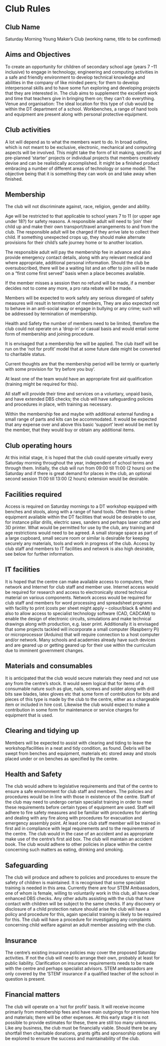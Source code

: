 # Club Rules

## Club Name

Saturday Morning Young Maker’s Club (working name, title to be confirmed)

## Aims and Objectives

To create an opportunity for children of secondary school age (years 7 –11 inclusive) to engage in technology, engineering and computing activities in a safe and friendly environment to develop technical knowledge and abilities in the company of like minded peers; for them to develop interpersonal skills and to have some fun exploring and developing projects that they are interested in. The club aims to supplement the excellent work and time that teachers give in bringing them on; they can’t do everything.
Venue and organisation: The ideal location for this type of club would be within the DT department of a school. Workbenches, a range of hand tools and equipment are present along with personal protective equipment.

## Club activities

A lot will depend as to what the members want to do. In broad outline, which is not meant to be exclusive, electronic, mechanical and computing aspects will be involved. This might take the form of kit making, specific and pre-planned ‘starter’ projects or individual projects that members creatively devise and can be realistically accomplished. It might be a finished product embracing a number of different areas of technology or some model. The objective being that it is something they can work on and take away when finished.

## Membership

The club will not discriminate against, race, religion, gender and ability.

Age will be restricted to that applicable to school years 7 to 11 (or upper age under 18?) for safety reasons.
A responsible adult will need to ‘join’ their child up and make their own transport/travel arrangements to and from the club. The responsible adult will be charged if they arrive late to collect their child. If something unexpected crops up, they should make alternate provisions for their child’s safe journey home or to another location.

The responsible adult will pay the membership fee in advance and also provide emergency contact details, along with any relevant medical and where appropriate, additional personal information.
Should the club be oversubscribed, there will be a waiting list and an offer to join will be made on a “first come first served” basis when a place becomes available.

If the member misses a session then no refund will be made, if a member decides not to come any more, a pro rata rebate will be made.

Members will be expected to work safely any serious disregard of safety measures will result in termination of members, They are also expected not to behave in an anti-social way or engage in bullying or any crime; such will be addressed by termination of membership.

Health and Safety the number of members need to be limited, therefore the club could not operate on a ‘drop-in’ or casual basis and would entail some form of membership and joining procedure.

It is envisaged that a membership fee will be applied.
The club itself will be run on the ‘not for profit’ model that at some future date might be converted to charitable status.

Current thoughts are that the membership period will be termly or quarterly with some provision for ‘try before you buy’.

At least one of the team would have an appropriate first aid qualification (training might be required for this).

All staff will provide their time and services on a voluntary, unpaid basis, and have extended DBS checks; the club will have safeguarding policies and procedures in place, with training as necessary.

Within the membership fee and maybe with additional external funding a small range of parts and kits can be accommodated. It would be expected that any expense over and above this basic ‘support’ level would be met by the member, that they would buy or obtain any additional items.

## Club operating hours

At this initial stage, it is hoped that the club could operate virtually every Saturday morning throughout the year, independent of school terms and through them. Initially, the club will run from 09:00 till 11:00 (2 hours) on the Saturday and if there is great demand for places in the club, an optional second session 11:00 till 13:00 (2 hours) extension would be desirable.

## Facilities required

Access is required on Saturday mornings to a DT workshop equipped with benches and stools, along with a range of hand tools. Often there is other equipment available within the DT facilities that would be desirable to use, for instance pillar drills, electric saws, sanders and perhaps laser cutter and 3D printer. What would be permitted for use by the club, any training and age restrictions would need to be agreed. A small storage space as part of a large cupboard, small secure room or similar is desirable for keeping securely any materials, tools and work in progress of the club. Access by club staff and members to IT facilities and network is also high desirable, see below for
further information.

## IT facilities

It is hoped that the centre can make available access to computers, their network and Internet for club staff and member use. Internet access would be required for research and access to electronically stored technical material on various components. Network access would be required for club staff and members for word processing and spreadsheet programs with facility to print (costs per sheet might apply – colour/black & white) and also to allow access to specialist technology software (CAD, CADCAM) to enable the design of electronic circuits, simulations and make technical drawings along with production, e.g. laser print. Additionally it is envisaged that some projects tackled will incorporate a small computer (Raspberry Pi) or microprocessor (Arduino) that will require connection to a host computer and/or network. Many schools and academies already have such devices and are geared up or getting geared up for their use within the curriculum due to imminent government changes.

## Materials and consumables

It is anticipated that the club would secure materials they need and not use any from the centre’s stock. It would seem logical that for items of a consumable nature such as glue, nails, screws and solder along with drill bits saw blades, latex gloves etc that some form of contribution for bits and pieces of this type is made by the club to the centre, either as a chargeable item or included in hire cost. Likewise the club would expect to make a contribution in some form for maintenance or service charges for equipment that is used.

## Clearing and tidying up

Members will be expected to assist with clearing and tiding to leave the workshop/facilities in a neat and tidy condition, as found. Debris will be swept from benches and equipment, materials etc stored away and stools placed under or on benches as specified by the centre.

## Health and Safety

The club would adhere to legislative requirements and that of the centre to ensure a safe environment for club staff and members. The policies and procedures would be in line with those in existence of the centre. Staff of the club may need to undergo certain specialist training in order to meet these requirements before certain types of equipment are used. Staff will adhere to fire safety measures and be familiar with procedures for alerting and dealing with any fire along with procedures for evacuation and emergency assembly point. At least one club staff member will be trained in first aid in compliance with legal requirements and to the requirements of the centre. The club would in the case of an accident and as appropriate make use of the centre’s first aid box. The club will maintain an accident book. The club would adhere to other policies in place within the centre concerning such matters as eating, drinking and smoking.

## Safeguarding

The club will produce and adhere to policies and procedures to ensure the safety of children is maintained. It is recognised that some specialist training is needed in this area. Currently there are four STEM Ambassadors, one of whom is female, willing to voluntarily work in this club, all have clear enhanced DBS checks. Any other adults assisting with the club that have contact with children will be subject to the same checks. If any discovery or disclosure of a child protection nature should arise the club will have a policy and procedure for this, again specialist training is likely to be required for this. The club will have a procedure for investigating any complaints concerning child welfare against an adult member assisting with the club.

## Insurance

The centre’s existing insurance policies may cover the proposed Saturday activities. If not the club will need to arrange their own, probably at least for public liability. Clarification on insurance requirements needs to be made with the centre and perhaps specialist advisors. STEM ambassadors are only covered by the ‘STEM’ insurance if a qualified teacher of the school in question is present.

## Financial matters

The club will operate on a ‘not for profit’ basis. It will receive income primarily from membership fees and have main outgoings for premises hire and materials; there will be other expenses. At this early stage it is not possible to provide estimates for these, there are still too many unknowns. Like any business, the club must be financially viable. Should there be any shortfall then charitable donations, grants gifts and sponsorship options will be explored to ensure the success and maintainability of the club.